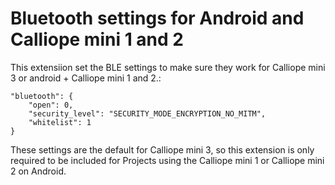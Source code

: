 # Bluetooth settings for Android and Calliope mini 1 and 2

This extensiion set the BLE settings to make sure they work for Calliope mini 3 or android + Calliope mini 1 and 2.:

```
"bluetooth": {
    "open": 0,
    "security_level": "SECURITY_MODE_ENCRYPTION_NO_MITM",
    "whitelist": 1
}
```

These settings are the default for Calliope mini 3, so this extension is only required to be included for Projects using the Calliope mini 1 or Calliope mini 2 on Android.
